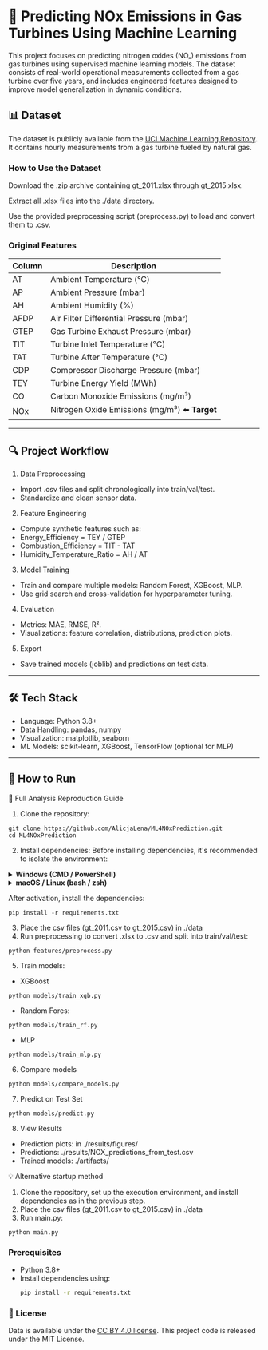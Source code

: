 # 💨 Predicting NOx Emissions in Gas Turbines Using Machine Learning
This project focuses on predicting nitrogen oxides (NOₓ) emissions from gas turbines using supervised machine learning models. The dataset consists of real-world operational measurements collected from a gas turbine over five years, and includes engineered features designed to improve model generalization in dynamic conditions.

## 📊 Dataset

The dataset is publicly available from the [UCI Machine Learning Repository](https://archive.ics.uci.edu/dataset/551/gas+turbine+co+and+nox+emission+data+set). It contains hourly measurements from a gas turbine fueled by natural gas. 

### How to Use the Dataset
Download the .zip archive containing gt_2011.xlsx through gt_2015.xlsx.

Extract all .xlsx files into the ./data directory.

Use the provided preprocessing script (preprocess.py) to load and convert them to .csv.

### Original Features

| Column | Description                                    |
| ------ | ---------------------------------------------- |
| AT     | Ambient Temperature (°C)                       |
| AP     | Ambient Pressure (mbar)                        |
| AH     | Ambient Humidity (%)                           |
| AFDP   | Air Filter Differential Pressure (mbar)        |
| GTEP   | Gas Turbine Exhaust Pressure (mbar)            |
| TIT    | Turbine Inlet Temperature (°C)                 |
| TAT    | Turbine After Temperature (°C)                 |
| CDP    | Compressor Discharge Pressure (mbar)           |
| TEY    | Turbine Energy Yield (MWh)                     |
| CO     | Carbon Monoxide Emissions (mg/m³)              |
| NOx    | Nitrogen Oxide Emissions (mg/m³) ⬅️ **Target** |

---

## 🔍 Project Workflow

1. Data Preprocessing
* Import .csv files and split chronologically into train/val/test.
* Standardize and clean sensor data.

2. Feature Engineering
* Compute synthetic features such as:
* Energy_Efficiency = TEY / GTEP
* Combustion_Efficiency = TIT - TAT
* Humidity_Temperature_Ratio = AH / AT

3. Model Training
* Train and compare multiple models: Random Forest, XGBoost, MLP.
* Use grid search and cross-validation for hyperparameter tuning.

4. Evaluation
* Metrics: MAE, RMSE, R².
* Visualizations: feature correlation, distributions, prediction plots.

5. Export
* Save trained models (joblib) and predictions on test data.

---

## 🛠️ Tech Stack

* Language: Python 3.8+
* Data Handling: pandas, numpy
* Visualization: matplotlib, seaborn
* ML Models: scikit-learn, XGBoost, TensorFlow (optional for MLP)

---

## 🚀 How to Run
🔁 Full Analysis Reproduction Guide
1. Clone the repository:
```
git clone https://github.com/AlicjaLena/ML4NOxPrediction.git
cd ML4NOxPrediction
```
2. Install dependencies:
Before installing dependencies, it's recommended to isolate the environment:
<details> <summary><strong>Windows (CMD / PowerShell)</strong></summary>
```
python -m venv venv
venv\Scripts\activate
```
</details> <details> <summary><strong>macOS / Linux (bash / zsh)</strong></summary>
 
```
python3 -m venv venv
source venv/bin/activate
```
</details>

After activation, install the dependencies:

```
pip install -r requirements.txt
```  
3. Place the csv files (gt_2011.csv to gt_2015.csv) in ./data
4. Run preprocessing to convert .xlsx to .csv and split into train/val/test:
```
python features/preprocess.py
```   
5. Train models:
  * XGBoost
  ```
  python models/train_xgb.py
  ```
  * Random Fores:
  ```
  python models/train_rf.py
  ```
  * MLP
  ```
  python models/train_mlp.py
  ``` 
6. Compare models
```
python models/compare_models.py
```
7. Predict on Test Set
```
python models/predict.py
```
8. View Results
* Prediction plots: in ./results/figures/
* Predictions: ./results/NOX_predictions_from_test.csv
* Trained models: ./artifacts/

💡 Alternative startup method
1. Clone the repository, set up the execution environment, and install dependencies as in the previous step.
2. Place the csv files (gt_2011.csv to gt_2015.csv) in ./data
3. Run main.py:
```
python main.py
```

### Prerequisites

- Python 3.8+
- Install dependencies using:
  ```bash
  pip install -r requirements.txt
  ```
### 📄 License
Data is available under the [CC BY 4.0 license](https://creativecommons.org/licenses/by/4.0/legalcode). This project code is released under the MIT License.

